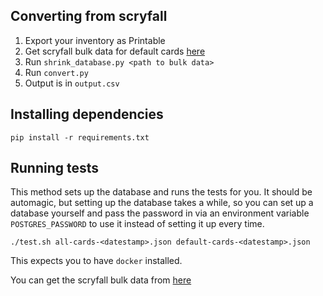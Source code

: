 ## Converting from scryfall
1. Export your inventory as Printable
2. Get scryfall bulk data for default cards [here](https://scryfall.com/docs/api/bulk-data)
3. Run `shrink_database.py <path to bulk data>`
4. Run `convert.py`
5. Output is in `output.csv`

## Installing dependencies

`pip install -r requirements.txt`

## Running tests

This method sets up the database and runs the tests for you. It should be automagic, but setting up the database takes a while, so you can set up a database yourself and pass the password in via an environment variable `POSTGRES_PASSWORD` to use it instead of setting it up every time.

`./test.sh all-cards-<datestamp>.json default-cards-<datestamp>.json`

This expects you to have `docker` installed.

You can get the scryfall bulk data from [here](https://scryfall.com/docs/api/bulk-data)
